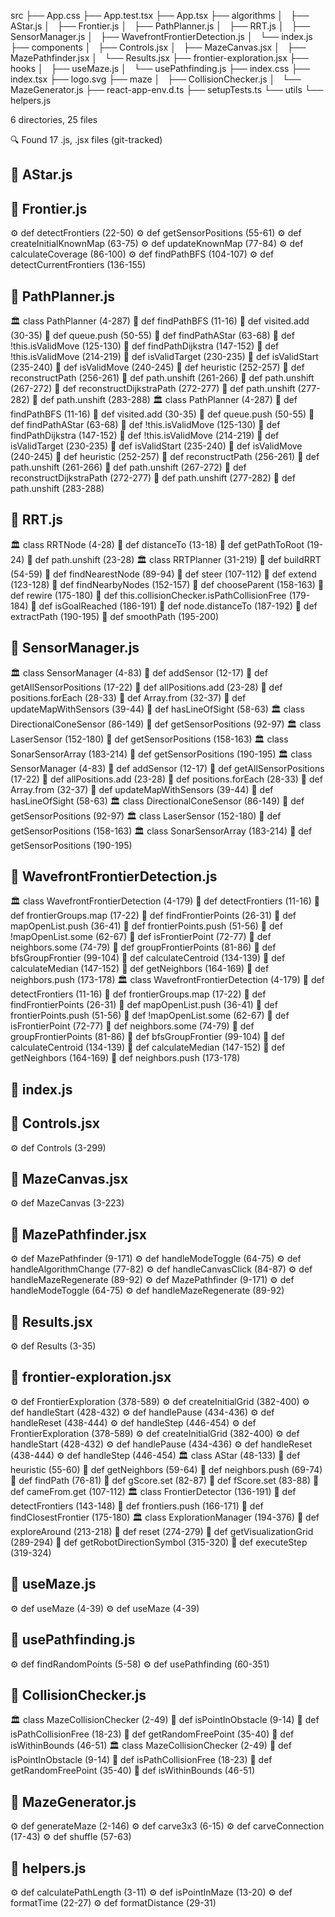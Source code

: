 src
├── App.css
├── App.test.tsx
├── App.tsx
├── algorithms
│   ├── AStar.js
│   ├── Frontier.js
│   ├── PathPlanner.js
│   ├── RRT.js
│   ├── SensorManager.js
│   ├── WavefrontFrontierDetection.js
│   └── index.js
├── components
│   ├── Controls.jsx
│   ├── MazeCanvas.jsx
│   ├── MazePathfinder.jsx
│   └── Results.jsx
├── frontier-exploration.jsx
├── hooks
│   ├── useMaze.js
│   └── usePathfinding.js
├── index.css
├── index.tsx
├── logo.svg
├── maze
│   ├── CollisionChecker.js
│   └── MazeGenerator.js
├── react-app-env.d.ts
├── setupTests.ts
└── utils
    └── helpers.js

6 directories, 25 files


🔍 Found 17 .js, .jsx files (git-tracked)

📁 AStar.js
----------------------------------------

📁 Frontier.js
----------------------------------------
⚙️ def detectFrontiers (22-50)
⚙️ def getSensorPositions (55-61)
⚙️ def createInitialKnownMap (63-75)
⚙️ def updateKnownMap (77-84)
⚙️ def calculateCoverage (86-100)
⚙️ def findPathBFS (104-107)
⚙️ def detectCurrentFrontiers (136-155)

📁 PathPlanner.js
----------------------------------------
🏛️ class PathPlanner (4-287)
  🔧 def findPathBFS (11-16)
  🔧 def visited.add (30-35)
  🔧 def queue.push (50-55)
  🔧 def findPathAStar (63-68)
  🔧 def !this.isValidMove (125-130)
  🔧 def findPathDijkstra (147-152)
  🔧 def !this.isValidMove (214-219)
  🔧 def isValidTarget (230-235)
  🔧 def isValidStart (235-240)
  🔧 def isValidMove (240-245)
  🔧 def heuristic (252-257)
  🔧 def reconstructPath (256-261)
  🔧 def path.unshift (261-266)
  🔧 def path.unshift (267-272)
  🔧 def reconstructDijkstraPath (272-277)
  🔧 def path.unshift (277-282)
  🔧 def path.unshift (283-288)
🏛️ class PathPlanner (4-287)
  🔧 def findPathBFS (11-16)
  🔧 def visited.add (30-35)
  🔧 def queue.push (50-55)
  🔧 def findPathAStar (63-68)
  🔧 def !this.isValidMove (125-130)
  🔧 def findPathDijkstra (147-152)
  🔧 def !this.isValidMove (214-219)
  🔧 def isValidTarget (230-235)
  🔧 def isValidStart (235-240)
  🔧 def isValidMove (240-245)
  🔧 def heuristic (252-257)
  🔧 def reconstructPath (256-261)
  🔧 def path.unshift (261-266)
  🔧 def path.unshift (267-272)
  🔧 def reconstructDijkstraPath (272-277)
  🔧 def path.unshift (277-282)
  🔧 def path.unshift (283-288)

📁 RRT.js
----------------------------------------
🏛️ class RRTNode (4-28)
  🔧 def distanceTo (13-18)
  🔧 def getPathToRoot (19-24)
  🔧 def path.unshift (23-28)
🏛️ class RRTPlanner (31-219)
  🔧 def buildRRT (54-59)
  🔧 def findNearestNode (89-94)
  🔧 def steer (107-112)
  🔧 def extend (123-128)
  🔧 def findNearbyNodes (152-157)
  🔧 def chooseParent (158-163)
  🔧 def rewire (175-180)
  🔧 def this.collisionChecker.isPathCollisionFree (179-184)
  🔧 def isGoalReached (186-191)
  🔧 def node.distanceTo (187-192)
  🔧 def extractPath (190-195)
  🔧 def smoothPath (195-200)

📁 SensorManager.js
----------------------------------------
🏛️ class SensorManager (4-83)
  🔧 def addSensor (12-17)
  🔧 def getAllSensorPositions (17-22)
  🔧 def allPositions.add (23-28)
  🔧 def positions.forEach (28-33)
  🔧 def Array.from (32-37)
  🔧 def updateMapWithSensors (39-44)
  🔧 def hasLineOfSight (58-63)
🏛️ class DirectionalConeSensor (86-149)
  🔧 def getSensorPositions (92-97)
🏛️ class LaserSensor (152-180)
  🔧 def getSensorPositions (158-163)
🏛️ class SonarSensorArray (183-214)
  🔧 def getSensorPositions (190-195)
🏛️ class SensorManager (4-83)
  🔧 def addSensor (12-17)
  🔧 def getAllSensorPositions (17-22)
  🔧 def allPositions.add (23-28)
  🔧 def positions.forEach (28-33)
  🔧 def Array.from (32-37)
  🔧 def updateMapWithSensors (39-44)
  🔧 def hasLineOfSight (58-63)
🏛️ class DirectionalConeSensor (86-149)
  🔧 def getSensorPositions (92-97)
🏛️ class LaserSensor (152-180)
  🔧 def getSensorPositions (158-163)
🏛️ class SonarSensorArray (183-214)
  🔧 def getSensorPositions (190-195)

📁 WavefrontFrontierDetection.js
----------------------------------------
🏛️ class WavefrontFrontierDetection (4-179)
  🔧 def detectFrontiers (11-16)
  🔧 def frontierGroups.map (17-22)
  🔧 def findFrontierPoints (26-31)
  🔧 def mapOpenList.push (36-41)
  🔧 def frontierPoints.push (51-56)
  🔧 def !mapOpenList.some (62-67)
  🔧 def isFrontierPoint (72-77)
  🔧 def neighbors.some (74-79)
  🔧 def groupFrontierPoints (81-86)
  🔧 def bfsGroupFrontier (99-104)
  🔧 def calculateCentroid (134-139)
  🔧 def calculateMedian (147-152)
  🔧 def getNeighbors (164-169)
  🔧 def neighbors.push (173-178)
🏛️ class WavefrontFrontierDetection (4-179)
  🔧 def detectFrontiers (11-16)
  🔧 def frontierGroups.map (17-22)
  🔧 def findFrontierPoints (26-31)
  🔧 def mapOpenList.push (36-41)
  🔧 def frontierPoints.push (51-56)
  🔧 def !mapOpenList.some (62-67)
  🔧 def isFrontierPoint (72-77)
  🔧 def neighbors.some (74-79)
  🔧 def groupFrontierPoints (81-86)
  🔧 def bfsGroupFrontier (99-104)
  🔧 def calculateCentroid (134-139)
  🔧 def calculateMedian (147-152)
  🔧 def getNeighbors (164-169)
  🔧 def neighbors.push (173-178)

📁 index.js
----------------------------------------

📁 Controls.jsx
----------------------------------------
⚙️ def Controls (3-299)

📁 MazeCanvas.jsx
----------------------------------------
⚙️ def MazeCanvas (3-223)

📁 MazePathfinder.jsx
----------------------------------------
⚙️ def MazePathfinder (9-171)
⚙️ def handleModeToggle (64-75)
⚙️ def handleAlgorithmChange (77-82)
⚙️ def handleCanvasClick (84-87)
⚙️ def handleMazeRegenerate (89-92)
⚙️ def MazePathfinder (9-171)
⚙️ def handleModeToggle (64-75)
⚙️ def handleMazeRegenerate (89-92)

📁 Results.jsx
----------------------------------------
⚙️ def Results (3-35)

📁 frontier-exploration.jsx
----------------------------------------
⚙️ def FrontierExploration (378-589)
⚙️ def createInitialGrid (382-400)
⚙️ def handleStart (428-432)
⚙️ def handlePause (434-436)
⚙️ def handleReset (438-444)
⚙️ def handleStep (446-454)
⚙️ def FrontierExploration (378-589)
⚙️ def createInitialGrid (382-400)
⚙️ def handleStart (428-432)
⚙️ def handlePause (434-436)
⚙️ def handleReset (438-444)
⚙️ def handleStep (446-454)
🏛️ class AStar (48-133)
  🔧 def heuristic (55-60)
  🔧 def getNeighbors (59-64)
  🔧 def neighbors.push (69-74)
  🔧 def findPath (76-81)
  🔧 def gScore.set (82-87)
  🔧 def fScore.set (83-88)
  🔧 def cameFrom.get (107-112)
🏛️ class FrontierDetector (136-191)
  🔧 def detectFrontiers (143-148)
  🔧 def frontiers.push (166-171)
  🔧 def findClosestFrontier (175-180)
🏛️ class ExplorationManager (194-376)
  🔧 def exploreAround (213-218)
  🔧 def reset (274-279)
  🔧 def getVisualizationGrid (289-294)
  🔧 def getRobotDirectionSymbol (315-320)
  🔧 def executeStep (319-324)

📁 useMaze.js
----------------------------------------
⚙️ def useMaze (4-39)
⚙️ def useMaze (4-39)

📁 usePathfinding.js
----------------------------------------
⚙️ def findRandomPoints (5-58)
⚙️ def usePathfinding (60-351)

📁 CollisionChecker.js
----------------------------------------
🏛️ class MazeCollisionChecker (2-49)
  🔧 def isPointInObstacle (9-14)
  🔧 def isPathCollisionFree (18-23)
  🔧 def getRandomFreePoint (35-40)
  🔧 def isWithinBounds (46-51)
🏛️ class MazeCollisionChecker (2-49)
  🔧 def isPointInObstacle (9-14)
  🔧 def isPathCollisionFree (18-23)
  🔧 def getRandomFreePoint (35-40)
  🔧 def isWithinBounds (46-51)

📁 MazeGenerator.js
----------------------------------------
⚙️ def generateMaze (2-146)
⚙️ def carve3x3 (6-15)
⚙️ def carveConnection (17-43)
⚙️ def shuffle (57-63)

📁 helpers.js
----------------------------------------
⚙️ def calculatePathLength (3-11)
⚙️ def isPointInMaze (13-20)
⚙️ def formatTime (22-27)
⚙️ def formatDistance (29-31)